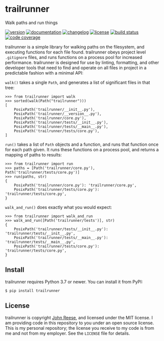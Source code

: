 # trailrunner

Walk paths and run things

[![version](https://img.shields.io/pypi/v/trailrunner.svg)](https://pypi.org/project/trailrunner)
[![documentation](https://readthedocs.org/projects/trailrunner/badge/?version=latest)](https://trailrunner.omnilib.dev)
[![changelog](https://img.shields.io/badge/change-log-blue)](https://trailrunner.omnilib.dev/en/latest/changelog.html)
[![license](https://img.shields.io/pypi/l/trailrunner.svg)](https://github.com/omnilib/trailrunner/blob/master/LICENSE)
[![build status](https://github.com/omnilib/trailrunner/workflows/Build/badge.svg)](https://github.com/omnilib/trailrunner/actions)
[![code coverage](https://img.shields.io/codecov/c/gh/omnilib/trailrunner)](https://codecov.io/gh/omnilib/trailrunner)

trailrunner is a simple library for walking paths on the filesystem, and executing
functions for each file found. trailrunner obeys project level `.gitignore` files,
and runs functions on a process pool for increased performance. trailrunner is designed
for use by linting, formatting, and other developer tools that need to find and operate
on all files in project in a predictable fashion with a minimal API:

`walk()` takes a single `Path`, and generates a list of significant files in that tree:

```pycon
>>> from trailrunner import walk
>>> sorted(walk(Path("trailrunner")))
[
    PosixPath('trailrunner/__init__.py'),
    PosixPath('trailrunner/__version__.py'),
    PosixPath('trailrunner/core.py'),
    PosixPath('trailrunner/tests/__init__.py'),
    PosixPath('trailrunner/tests/__main__.py'),
    PosixPath('trailrunner/tests/core.py'),
]
```

`run()` takes a list of `Path` objects and a function, and runs that function once
for each path given. It runs these functions on a process pool, and returns a mapping
of paths to results:

```pycon
>>> from trailrunner import run
>>> paths = [Path('trailrunner/core.py'), Path('trailrunner/tests/core.py')]
>>> run(paths, str)
{
    PosixPath('trailrunner/core.py'): 'trailrunner/core.py',
    PosixPath('trailrunner/tests/core.py'): 'trailrunner/tests/core.py',
}
```

`walk_and_run()` does exactly what you would expect:

```pycon
>>> from trailrunner import walk_and_run
>>> walk_and_run([Path('trailrunner/tests')], str)
{
    PosixPath('trailrunner/tests/__init__.py'): 'trailrunner/tests/__init__.py',
    PosixPath('trailrunner/tests/__main__.py'): 'trailrunner/tests/__main__.py',
    PosixPath('trailrunner/tests/core.py'): 'trailrunner/tests/core.py',
}
```


Install
-------

trailrunner requires Python 3.7 or newer. You can install it from PyPI:

```shell-session
$ pip install trailrunner
```


License
-------

trailrunner is copyright [John Reese](https://jreese.sh), and licensed under
the MIT license.  I am providing code in this repository to you under an open
source license.  This is my personal repository; the license you receive to
my code is from me and not from my employer. See the `LICENSE` file for details.
